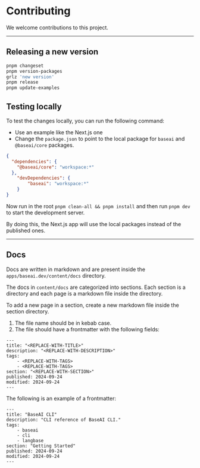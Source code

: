 # Contributing

We welcome contributions to this project.

---

## Releasing a new version

```bash
pnpm changeset
pnpm version-packages
grlz 'new version'
pnpm release
pnpm update-examples
```
## Testing locally

To test the changes locally, you can run the following command:

- Use an example like the Next.js one
- Change the `package.json` to point to the local package for `baseai` and `@baseai/core` packages.

```json
{
  "dependencies": {
    "@baseai/core": "workspace:*"
  },
    "devDependencies": {
        "baseai": "workspace:*"
    }
}
```

Now run in the root `pnpm clean-all && pnpm install` and then run `pnpm dev` to start the development server.

By doing this, the Next.js app will use the local packages instead of the published ones.

---

## Docs

Docs are written in markdown and are present inside the `apps/baseai.dev/content/docs` directory.

The docs in `content/docs` are categorized into sections. Each section is a directory and each page is a markdown file inside the directory.

To add a new page in a section, create a new markdown file inside the section directory.

1. The file name should be in kebab case.
2. The file should have a frontmatter with the following fields:

```mdx
---
title: "<REPLACE-WITH-TITLE>"
description: "<REPLACE-WITH-DESCRIPTION>"
tags:
    - <REPLACE-WITH-TAGS>
    - <REPLACE-WITH-TAGS>
section: "<REPLACE-WITH-SECTION>"
published: 2024-09-24
modified: 2024-09-24
---
```

The following is an example of a frontmatter:

```mdx
---
title: "BaseAI CLI"
description: "CLI reference of BaseAI CLI."
tags:
    - baseai
    - cli
    - langbase
section: "Getting Started"
published: 2024-09-24
modified: 2024-09-24
---
```
